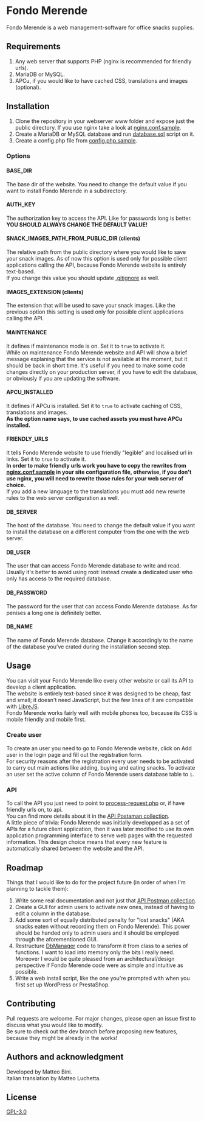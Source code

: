 # Fondo Merende
Fondo Merende is a web management-software for office snacks supplies.

## Requirements
1. Any web server that supports PHP (nginx is recommended for friendly urls).
2. MariaDB or MySQL.
3. APCu, if you would like to have cached CSS, translations and images (optional).

## Installation
1. Clone the repository in your webserver www folder and expose just the public directory. If you use nginx take a look at [nginx.conf.sample](nginx.conf.sample).  
2. Create a MariaDB or MySQL database and run [database.sql](database.sql) script on it.  
3. Create a config.php file from [config.php.sample](config.php.sample).  

### Options  

#### BASE\_DIR
The base dir of the website. You need to change the default value if you want to install Fondo Merende in a subdirectory.

#### AUTH\_KEY
The authorization key to access the API. Like for passwords long is better.  
**YOU SHOULD ALWAYS CHANGE THE DEFAULT VALUE!**

#### SNACK\_IMAGES\_PATH\_FROM\_PUBLIC\_DIR (clients)
The relative path from the public directory where you would like to save your snack images. As of now this option is used only for possible client applications calling the API, because Fondo Merende website is entirely text-based.  
If you change this value you should update [.gitignore](.gitignore) as well.

#### IMAGES\_EXTENSION (clients)
The extension that will be used to save your snack images. Like the previous option this setting is used only for possible client applications calling the API. 

#### MAINTENANCE
It defines if maintenance mode is on. Set it to `true` to activate it.  
While on maintenance Fondo Merende website and API will show a brief message explaning that the service is not available at the moment, but it should be back in short time. It's useful if you need to make some code changes directly on your production server, if you have to edit the database, or obviously if you are updating the software.

#### APCU\_INSTALLED
It defines if APCu is installed. Set it to `true` to activate caching of CSS, translations and images.  
**As the option name says, to use cached assets you must have APCu installed.**

#### FRIENDLY\_URLS
It tells Fondo Merende website to use friendly "legible" and localised url in links. Set it to `true` to activate it.  
**In order to make friendly urls work you have to copy the rewrites from [nginx.conf.sample](nginx.conf.sample) in your site configuration file, otherwise, if you don't use nginx, you will need to rewrite those rules for your web server of choice.**  
If you add a new language to the translations you must add new rewrite rules to the web server configuration as well.

#### DB\_SERVER
The host of the database. You need to change the default value if you want to install the database on a different computer from the one with the web server. 

#### DB\_USER
The user that can access Fondo Merende database to write and read. Usually it's better to avoid using root: instead create a dedicated user who only has access to the required database.

#### DB\_PASSWORD
The password for the user that can access Fondo Merende database. As for penises a long one is definitely better.

#### DB\_NAME
The name of Fondo Merende database. Change it accordingly to the name of the database you've crated during the installation second step.

## Usage
You can visit your Fondo Merende like every other website or call its API to develop a client application.  
The website is entirely text-based since it was designed to be cheap, fast and small; it doesn't need JavaScript, but the few lines of it are compatible with [LibreJS](https://www.gnu.org/software/librejs/).  
Fondo Merende works fairly well with mobile phones too, because its CSS is mobile friendly and mobile first.

### Create user
To create an user you need to go to Fondo Merende website, click on Add user in the login page and fill out the registration form.  
For security reasons after the registration every user needs to be activated to carry out main actions like adding, buying and eating snacks. To activate an user set the active column of Fondo Merende users database table to `1`.

### API
To call the API you just need to point to [process-request.php](public/process-request.php) or, if have friendly urls on, to api.  
You can find more details about it in the [API Postaman collection](Postman/Fondo&#32;Merende.postman_collection.json).  
A little piece of trivia: Fondo Merende was initially developped as a set of APIs for a future client application, then it was later modified to use its own application programming interface to serve web pages with the requested information. This design choice means that every new feature is automatically shared between the website and the API.

## Roadmap
Things that I would like to do for the project future (in order of when I'm planning to tackle them):

1. Write some real documentation and not just that [API Postman collection](Postman/Fondo&#32;Merende.postman_collection.json).
2. Create a GUI for admin users to activate new ones, instead of having to edit a column in the database.
3. Add some sort of equally distributed penalty for "lost snacks" (AKA snacks eaten without recording them on Fondo Merende). This power should be handed only to admin users and it should be employed through the aforementioned GUI.
4. Restructure [DbManager](DbManager.php) code to transform it from class to a series of functions. I want to load into memory only the bits I really need. Moreover I would be quite pleased from an architectural/design perspective if Fondo Merende code were as simple and intuitive as possible.
5. Write a web install script, like the one you're prompted with when you first set up WordPress or PrestaShop.

## Contributing
Pull requests are welcome. For major changes, please open an issue first to discuss what you would like to modify.  
Be sure to check out the dev branch before proposing new features, because they might be already in the works!

## Authors and acknowledgment
Developed by Matteo Bini.  
Italian translation by Matteo Luchetta.

## License
[GPL-3.0](https://www.gnu.org/licenses/gpl-3.0)
